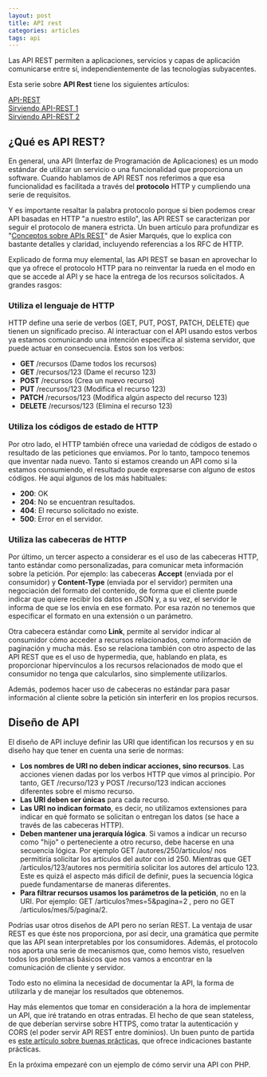 ```yaml
---
layout: post
title: API rest
categories: articles
tags: api
---
```


Las API REST permiten a aplicaciones, servicios y capas de aplicación comunicarse entre sí, independientemente de las tecnologías subyacentes.

Esta serie sobre **API Rest** tiene los siguientes artículos:

[API-REST](/api-rest.md)  
[Sirviendo API-REST 1](/sirviendo-api-rest-1.md)  
[Sirviendo API-REST 2](/sirviendo-api-rest-2.md)

## ¿Qué es API REST?

En general, una API (Interfaz de Programación de Aplicaciones) es un modo estándar de utilizar un servicio o una funcionalidad que proporciona un software. Cuando hablamos de API REST nos referimos a que esa funcionalidad es facilitada a través del **protocolo** HTTP y cumpliendo una serie de requisitos.

Y es importante resaltar la palabra protocolo porque si bien podemos crear API basadas en HTTP "a nuestro estilo", las API REST se caracterizan por seguir el protocolo de manera estricta. Un buen artículo para profundizar es "[Conceptos sobre APIs REST](http://asiermarques.com/2013/conceptos-sobre-apis-rest/)" de Asier Marqués, que lo explica con bastante detalles y claridad, incluyendo referencias a los RFC de HTTP.

Explicado de forma muy elemental, las API REST se basan en aprovechar lo que ya ofrece el protocolo HTTP para no reinventar la rueda en el modo en que se accede al API y se hace la entrega de los recursos solicitados. A grandes rasgos:


### Utiliza el lenguaje de HTTP


HTTP define una serie de verbos (GET, PUT, POST, PATCH, DELETE) que tienen un significado preciso. Al interactuar con el API usando estos verbos ya estamos comunicando una intención específica al sistema servidor, que puede actuar en consecuencia. Estos son los verbos:

* **GET** /recursos (Dame todos los recursos)
* **GET** /recursos/123 (Dame el recurso 123)
* **POST** /recursos (Crea un nuevo recurso)
* **PUT** /recursos/123 (Modifica el recurso 123)
* **PATCH** /recursos/123 (Modifica algún aspecto del recurso 123)
* **DELETE** /recursos/123 (Elimina el recurso 123)


### Utiliza los códigos de estado de HTTP


Por otro lado, el HTTP también ofrece una variedad de códigos de estado o resultado de las peticiones que enviamos. Por lo tanto, tampoco tenemos que inventar nada nuevo. Tanto si estamos creando un API como si la estamos consumiendo, el resultado puede expresarse con alguno de estos códigos. He aquí algunos de los más habituales:

* **200**: OK
* **204**: No se encuentran resultados.
* **404**: El recurso solicitado no existe.
* **500**: Error en el servidor.


### Utiliza las cabeceras de HTTP


Por último, un tercer aspecto a considerar es el uso de las cabeceras HTTP, tanto estándar como personalizadas, para comunicar meta información sobre la petición. Por ejemplo: las cabeceras **Accept** (enviada por el consumidor) y **Content-Type** (enviada por el servidor) permiten una negociación del formato del contenido, de forma que el cliente puede indicar que quiere recibir los datos en JSON y, a su vez, el servidor le informa de que se los envía en ese formato. Por esa razón no tenemos que especificar el formato en una extensión o un parámetro.

Otra cabecera estándar como **Link**, permite al servidor indicar al consumidor cómo acceder a recursos relacionados, como información de paginación y mucha más. Eso se relaciona también con otro aspecto de las API REST que es el uso de hypermedia, que, hablando en plata, es proporcionar hipervínculos a los recursos relacionados de modo que el consumidor no tenga que calcularlos, sino simplemente utilizarlos.

Además, podemos hacer uso de cabeceras no estándar para pasar información al cliente sobre la petición sin interferir en los propios recursos.


## Diseño de API


El diseño de API incluye definir las URI que identifican los recursos y en su diseño hay que tener en cuenta una serie de normas:

* **Los nombres de URI no deben indicar acciones, sino recursos**. Las acciones vienen dadas por los verbos HTTP que vimos al principio. Por tanto, GET /recurso/123 y POST /recurso/123 indican acciones diferentes sobre el mismo recurso.
* **Las URI deben ser únicas** para cada recurso.
* **Las URI no indican formato**, es decir, no utilizamos extensiones para indicar en qué formato se solicitan o entregan los datos (se hace a través de las cabeceras HTTP).
* **Deben mantener una jerarquía lógica**. Si vamos a indicar un recurso como "hijo" o perteneciente a otro recurso, debe hacerse en una secuencia lógica. Por ejemplo GET /autores/250/articulos/ nos permitiría solicitar los artículos del autor con id 250. Mientras que GET /articulos/123/autores nos permitiría solicitar los autores del artículo 123. Este es quizá el aspecto más difícil de definir, pues la secuencia lógica puede fundamentarse de maneras diferentes.
* **Para filtrar recursos usamos los parámetros de la petición**, no en la URI. Por ejemplo: GET /articulos?mes=5&pagina=2 , pero no GET /articulos/mes/5/pagina/2.

Podrías usar otros diseños de API pero no serían REST. La ventaja de usar REST es que éste nos proporciona, por así decir, una gramática que permite que las API sean interpretables por los consumidores. Además, el protocolo nos aporta una serie de mecanismos que, como hemos visto, resuelven todos los problemas básicos que nos vamos a encontrar en la comunicación de cliente y servidor.

Todo esto no elimina la necesidad de documentar la API, la forma de utilizarla y de manejar los resultados que obtenemos.

Hay más elementos que tomar en consideración a la hora de implementar un API, que iré tratando en otras entradas. El hecho de que sean stateless, de que deberían servirse sobre HTTPS, como tratar la autenticación y CORS (el poder servir API REST entre dominios). Un buen punto de partida es [este artículo sobre buenas prácticas](https://elbauldelprogramador.com/buenas-practicas-para-el-diseno-de-una-api-restful-pragmatica/), que ofrece indicaciones bastante prácticas.

En la próxima empezaré con un ejemplo de cómo servir una API con PHP.
